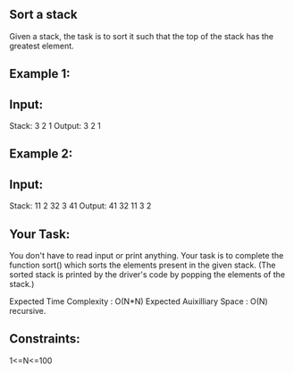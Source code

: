 ## Sort a stack

Given a stack, the task is to sort it such that the top of the stack has the greatest element.

## Example 1:

## Input:
Stack: 3 2 1
Output: 3 2 1

## Example 2:

## Input:
Stack: 11 2 32 3 41
Output: 41 32 11 3 2

## Your Task: 
You don't have to read input or print anything. Your task is to complete the function sort() which sorts the elements present in the given stack. (The sorted stack is printed by the driver's code by popping the elements of the stack.)

Expected Time Complexity : O(N*N)
Expected Auixilliary Space : O(N) recursive.

## Constraints:
1<=N<=100

